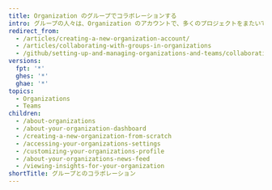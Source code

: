 ```yaml
---
title: Organization のグループでコラボレーションする
intro: グループの人々は、Organization のアカウントで、多くのプロジェクトをまたいで同時にコラボレーションできます。
redirect_from:
  - /articles/creating-a-new-organization-account/
  - /articles/collaborating-with-groups-in-organizations
  - /github/setting-up-and-managing-organizations-and-teams/collaborating-with-groups-in-organizations
versions:
  fpt: '*'
  ghes: '*'
  ghae: '*'
topics:
  - Organizations
  - Teams
children:
  - /about-organizations
  - /about-your-organization-dashboard
  - /creating-a-new-organization-from-scratch
  - /accessing-your-organizations-settings
  - /customizing-your-organizations-profile
  - /about-your-organizations-news-feed
  - /viewing-insights-for-your-organization
shortTitle: グループとのコラボレーション
---
```


